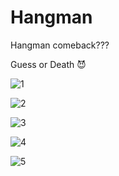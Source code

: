 # Hangman
Hangman comeback???

Guess or Death 😈


![1](https://user-images.githubusercontent.com/101275024/171451274-abf45d86-dd14-4f86-8094-521510730d32.png)


![2](https://user-images.githubusercontent.com/101275024/171451346-c4bd1fca-dd34-4218-9039-0769c459b591.png)


![3](https://user-images.githubusercontent.com/101275024/171451407-871133ff-354d-456c-9b29-de52b9207b6b.png)


![4](https://user-images.githubusercontent.com/101275024/171451465-8ac023da-14bb-445e-a37c-58af8ee0674f.png)


![5](https://user-images.githubusercontent.com/101275024/171451539-d0f2b924-b3ef-4a9a-9434-27b4e86920b2.png)

   
